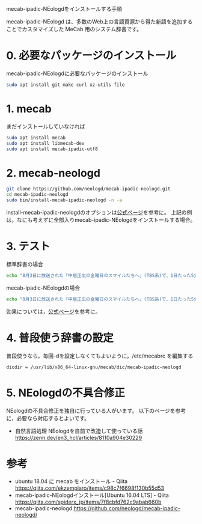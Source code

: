 mecab-ipadic-NEologdをインストールする手順

mecab-ipadic-NEologd は、多数のWeb上の言語資源から得た新語を追加することでカスタマイズした MeCab 用のシステム辞書です。

# 0. 必要なパッケージのインストール

mecab-ipadic-NEologdに必要なパッケージのインストール
```bash
sudo apt install git make curl xz-utils file
```

# 1. mecab
まだインストールしていなければ
```bash
sudo apt install mecab
sudo apt install libmecab-dev
sudo apt install mecab-ipadic-utf8
```

# 2. mecab-neologd

```bash
git clone https://github.com/neologd/mecab-ipadic-neologd.git
cd mecab-ipadic-neologd
sudo bin/install-mecab-ipadic-neologd -n -a
```

install-mecab-ipadic-neologdのオプションは[公式ページ](https://github.com/neologd/mecab-ipadic-neologd/blob/master/README.ja.md)を参考に。
上記の例は，なにも考えずに全部入りmecab-ipadic-NEologdをインストールする場合。

# 3. テスト

標準辞書の場合
```bash
echo "8月3日に放送された「中居正広の金曜日のスマイルたちへ」(TBS系)で、1日たった5分でぽっこりおなかを解消するというダイエット方法を紹介。キンタロー。のダイエットにも密着。" | mecab
```

mecab-ipadic-NEologdの場合
```bash
echo "8月3日に放送された「中居正広の金曜日のスマイルたちへ」(TBS系)で、1日たった5分でぽっこりおなかを解消するというダイエット方法を紹介。キンタロー。のダイエットにも密着。" | mecab -d /usr/lib/x86_64-linux-gnu/mecab/dic/mecab-ipadic-neologd
```

効果については，[公式ページ](https://github.com/neologd/mecab-ipadic-neologd/blob/master/README.ja.md)を参考に。

# 4. 普段使う辞書の設定
普段使うなら，毎回-dを設定しなくてもよいように，/etc/mecabrc を編集する

``` /etc/mecabrc
dicdir = /usr/lib/x86_64-linux-gnu/mecab/dic/mecab-ipadic-neologd
```

# 5. NEologdの不具合修正

NEologdの不具合修正を独自に行っている人がいます。
以下のページを参考に，必要なら対応するとよいです。
- 自然言語処理 NEologdを自前で改造して使っている話 https://zenn.dev/en3_hcl/articles/8110a904e30229

# 参考
- ubuntu 18.04 に mecab をインストール - Qiita https://qiita.com/ekzemplaro/items/c98c7f6698f130b55d53
- mecab-ipadic-NEologdインストール[Ubuntu 16.04 LTS] - Qiita https://qiita.com/spiderx_jp/items/7f8cbfd762c9abab660b
- mecab-ipadic-neologd https://github.com/neologd/mecab-ipadic-neologd/
